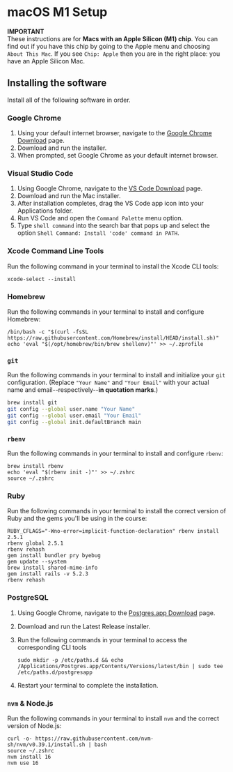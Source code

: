 # macOS M1 Setup

**IMPORTANT**  
These instructions are for **Macs with an Apple Silicon (M1) chip**. You can
find out if you have this chip by going to the Apple menu and choosing `About
This Mac`. If you see `Chip: Apple` then you are in the right place: you have an
Apple Silicon Mac.

## Installing the software

Install all of the following software in order.

### Google Chrome

1. Using your default internet browser, navigate to the [Google Chrome Download]
   page.
2. Download and run the installer.
3. When prompted, set Google Chrome as your default internet browser.

[Google Chrome Download]: https://www.google.com/chrome/

### Visual Studio Code

1. Using Google Chrome, navigate to the [VS Code Download] page.
2. Download and run the Mac installer.
3. After installation completes, drag the VS Code app icon into your
   Applications folder.
4. Run VS Code and open the `Command Palette` menu option.
5. Type `shell command` into the search bar that pops up and select the option
   `Shell Command: Install 'code' command in PATH`.

[VS Code Download]: https://code.visualstudio.com/Download

### Xcode Command Line Tools

Run the following command in your terminal to install the Xcode CLI tools:

```shell
xcode-select --install
```

### Homebrew

Run the following commands in your terminal to install and configure Homebrew:

```shell
/bin/bash -c "$(curl -fsSL https://raw.githubusercontent.com/Homebrew/install/HEAD/install.sh)"
echo 'eval "$(/opt/homebrew/bin/brew shellenv)"' >> ~/.zprofile
```

### `git`

Run the following commands in your terminal to install and initialize your `git`
configuration. (Replace `"Your Name"` and `"Your Email"` with your actual name
and email--respectively--**in quotation marks**.)

```sh
brew install git
git config --global user.name "Your Name" 
git config --global user.email "Your Email"
git config --global init.defaultBranch main
```

### `rbenv`

Run the following commands in your terminal to install and configure `rbenv`:

```shell
brew install rbenv
echo 'eval "$(rbenv init -)"' >> ~/.zshrc
source ~/.zshrc
```

### Ruby

Run the following commands in your terminal to install the correct version of
Ruby and the gems you'll be using in the course:

```shell
RUBY_CFLAGS="-Wno-error=implicit-function-declaration" rbenv install 2.5.1
rbenv global 2.5.1
rbenv rehash
gem install bundler pry byebug
gem update --system
brew install shared-mime-info
gem install rails -v 5.2.3
rbenv rehash
```

### PostgreSQL

1. Using Google Chrome, navigate to the [Postgres.app Download] page.
2. Download and run the Latest Release installer.
3. Run the following commands in your terminal to access the corresponding CLI
   tools

   ```shell
   sudo mkdir -p /etc/paths.d && echo /Applications/Postgres.app/Contents/Versions/latest/bin | sudo tee /etc/paths.d/postgresapp
   ```

4. Restart your terminal to complete the installation.

[Postgres.app Download]: https://postgresapp.com/downloads.html

### `nvm` & Node.js

Run the following commands in your terminal to install `nvm` and the correct
version of Node.js:

```shell
curl -o- https://raw.githubusercontent.com/nvm-sh/nvm/v0.39.1/install.sh | bash
source ~/.zshrc
nvm install 16
nvm use 16
```

